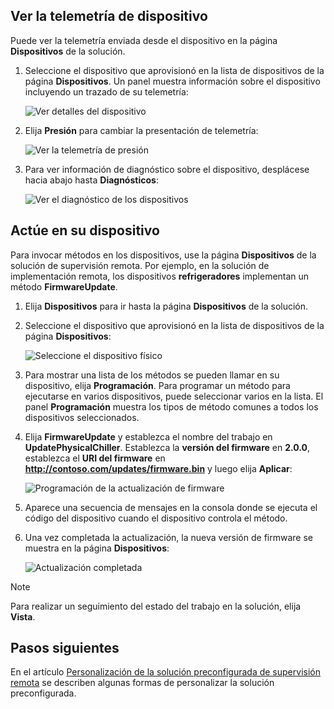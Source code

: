 ## <a name="view-device-telemetry"></a>Ver la telemetría de dispositivo

Puede ver la telemetría enviada desde el dispositivo en la página **Dispositivos** de la solución.

1. Seleccione el dispositivo que aprovisionó en la lista de dispositivos de la página **Dispositivos**. Un panel muestra información sobre el dispositivo incluyendo un trazado de su telemetría:

    ![Ver detalles del dispositivo](media/iot-suite-visualize-connecting/devicesdetail.png)

1. Elija **Presión** para cambiar la presentación de telemetría:

    ![Ver la telemetría de presión](media/iot-suite-visualize-connecting/devicespressure.png)

1. Para ver información de diagnóstico sobre el dispositivo, desplácese hacia abajo hasta **Diagnósticos**:

    ![Ver el diagnóstico de los dispositivos](media/iot-suite-visualize-connecting/devicesdiagnostics.png)

## <a name="act-on-your-device"></a>Actúe en su dispositivo

Para invocar métodos en los dispositivos, use la página **Dispositivos** de la solución de supervisión remota. Por ejemplo, en la solución de implementación remota, los dispositivos **refrigeradores** implementan un método **FirmwareUpdate**.

1. Elija **Dispositivos** para ir hasta la página **Dispositivos** de la solución.

1. Seleccione el dispositivo que aprovisionó en la lista de dispositivos de la página **Dispositivos**:

    ![Seleccione el dispositivo físico](media/iot-suite-visualize-connecting/devicesselect.png)

1. Para mostrar una lista de los métodos se pueden llamar en su dispositivo, elija **Programación**. Para programar un método para ejecutarse en varios dispositivos, puede seleccionar varios en la lista. El panel **Programación** muestra los tipos de método comunes a todos los dispositivos seleccionados.

1. Elija **FirmwareUpdate** y establezca el nombre del trabajo en **UpdatePhysicalChiller**. Establezca la **versión del firmware** en **2.0.0**, establezca el **URI del firmware** en **http://contoso.com/updates/firmware.bin** y luego elija **Aplicar**:

    ![Programación de la actualización de firmware](media/iot-suite-visualize-connecting/deviceschedule.png)

1. Aparece una secuencia de mensajes en la consola donde se ejecuta el código del dispositivo cuando el dispositivo controla el método.

1. Una vez completada la actualización, la nueva versión de firmware se muestra en la página **Dispositivos**:

    ![Actualización completada](media/iot-suite-visualize-connecting/complete.png)

> [!NOTE]
> Para realizar un seguimiento del estado del trabajo en la solución, elija **Vista**.

## <a name="next-steps"></a>Pasos siguientes

En el artículo [Personalización de la solución preconfigurada de supervisión remota](../articles/iot-suite/iot-suite-remote-monitoring-customize.md) se describen algunas formas de personalizar la solución preconfigurada.